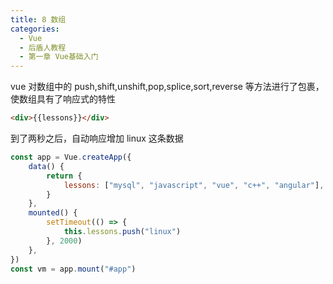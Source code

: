 ```yaml
---
title: 8 数组
categories:
  - Vue
  - 后盾人教程
  - 第一章 Vue基础入门
---
```


vue 对数组中的 push,shift,unshift,pop,splice,sort,reverse 等方法进行了包裹，使数组具有了响应式的特性

```html
<div>{{lessons}}</div>
```

到了两秒之后，自动响应增加 linux 这条数据

```javascript
const app = Vue.createApp({
	data() {
		return {
			lessons: ["mysql", "javascript", "vue", "c++", "angular"],
		}
	},
	mounted() {
		setTimeout(() => {
			this.lessons.push("linux")
		}, 2000)
	},
})
const vm = app.mount("#app")
```
